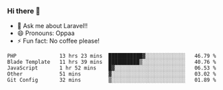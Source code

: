 ### Hi there 👋

<!--
**reubenwedson/reubenwedson** is a ✨ _special_ ✨ repository because its `README.md` (this file) appears on your GitHub profile.
Here are some ideas to get you started:
- 📫 How to reach me: 
- 🔭 I’m currently working on awesome talent app
- 🌱 I’m currently learning extreme Vue js technical stuffs
- 👯 I’m looking to collaborate on start ups challenges
- 🤔 I’m looking for help with time
-->
- 💬 Ask me about Laravel!!
- 😄 Pronouns: Oppaa
- ⚡ Fun fact: No coffee please!

<!--START_SECTION:waka-->
```text
PHP              13 hrs 23 mins  ███████████▓░░░░░░░░░░░░░   46.79 % 
Blade Template   11 hrs 39 mins  ██████████▒░░░░░░░░░░░░░░   40.76 % 
JavaScript       1 hr 52 mins    █▓░░░░░░░░░░░░░░░░░░░░░░░   06.53 % 
Other            51 mins         ▓░░░░░░░░░░░░░░░░░░░░░░░░   03.02 % 
Git Config       32 mins         ▒░░░░░░░░░░░░░░░░░░░░░░░░   01.89 % 
```
<!--END_SECTION:waka-->
